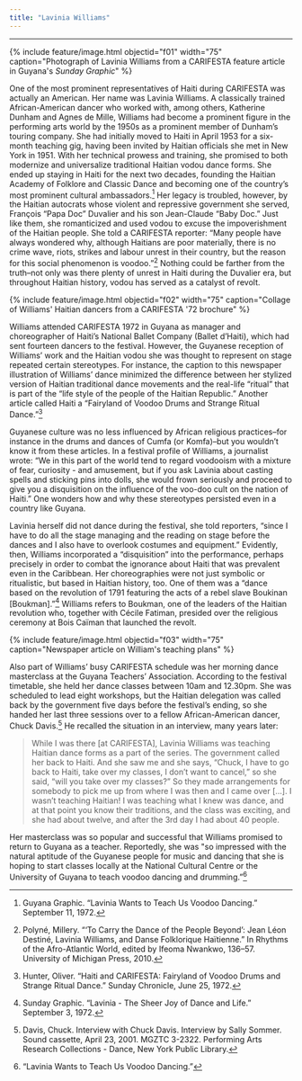 ```yaml
---
title: "Lavinia Williams"
---
```

---

{% include feature/image.html objectid="f01" width="75" caption="Photograph of Lavinia Williams from a CARIFESTA feature article in Guyana's <i>Sunday Graphic</i>" %}

One of the most prominent representatives of Haiti during CARIFESTA was actually an American. Her name was Lavinia Williams. A classically trained African-American dancer who worked with, among others, Katherine Dunham and Agnes de Mille, Williams had become a prominent figure in the performing arts world by the 1950s as a prominent member of Dunham’s touring company.  She had initially moved to Haiti in April 1953 for a six-month teaching gig, having been invited by Haitian officials she met in New York in 1951. With her technical prowess and training, she promised to both modernize and universalize traditional Haitian vodou dance forms. She ended up staying in Haiti for the next two decades, founding the Haitian Academy of Folklore and Classic Dance and becoming one of the country’s most prominent cultural ambassadors.[^lavinia-williams-1] Her legacy is troubled, however, by the Haitian autocrats whose violent and repressive government she served, François “Papa Doc” Duvalier and his son Jean-Claude “Baby Doc.” Just like them, she romanticized and used vodou to excuse the impoverishment of the Haitian people. She told a CARIFESTA reporter: “Many people have always wondered why, although Haitians are poor materially, there is no crime wave, riots, strikes and labour unrest in their country, but the reason for this social phenomenon is voodoo.”[^lavinia-williams-2] Nothing could be farther from the truth–not only was there plenty of unrest in Haiti during the Duvalier era, but throughout Haitian history, vodou has served as a catalyst of revolt.

{% include feature/image.html objectid="f02" width="75" caption="Collage of Williams' Haitian dancers from a CARIFESTA '72 brochure" %}

Williams attended CARIFESTA 1972 in Guyana as manager and choreographer of Haiti’s National Ballet Company (Ballet d’Haiti), which had sent fourteen dancers to the festival. However, the Guyanese reception of Williams’ work and the Haitian vodou she was thought to represent on stage repeated certain stereotypes. For instance, the caption to this newspaper illustration of Williams’ dance minimized the difference between her stylized version of Haitian traditional dance movements and the real-life “ritual” that is part of the “life style of the people of the Haitian Republic.” Another article called Haiti a “Fairyland of Voodoo Drums and Strange Ritual Dance.”[^lavinia-williams-3] 

Guyanese culture was no less influenced by African religious practices–for instance in the drums and dances of Cumfa (or Komfa)–but you wouldn’t know it from these articles. In a festival profile of Williams, a journalist wrote: “We in this part of the world tend to regard voodooism with a mixture of fear, curiosity - and amusement, but if you ask Lavinia about casting spells and sticking pins into dolls, she would frown seriously and proceed to give you a disquisition on the influence of the voo-doo cult on the nation of Haiti.” One wonders how and why these stereotypes persisted even in a country like Guyana.

Lavinia herself did not dance during the festival, she told reporters, “since I have to do all the stage managing and the reading on stage before the dances and I also have to overlook costumes and equipment.” Evidently, then, Williams incorporated a “disquisition” into the performance, perhaps precisely in order to combat the ignorance about Haiti that was prevalent even in the Caribbean. Her choreographies were not just symbolic or ritualistic, but based in Haitian history, too. One of them was a “dance based on the revolution of 1791 featuring the acts of a rebel slave Boukinan [Boukman].”[^lavinia-williams-4] Williams refers to Boukman, one of the leaders of the Haitian revolution who, together with Cécile Fatiman, presided over the religious ceremony at Bois Caïman that launched the revolt.

{% include feature/image.html objectid="f03" width="75" caption="Newspaper article on William's teaching plans" %}

Also part of Williams’ busy CARIFESTA schedule was her morning dance masterclass at the Guyana Teachers’ Association. According to the festival timetable, she held her dance classes between 10am and 12.30pm. She was scheduled to lead eight workshops, but the Haitian delegation was called back by the government five days before the festival’s ending, so she handed her last three sessions over to a fellow African-American dancer, Chuck Davis.[^lavinia-williams-5] He recalled the situation in an interview, many years later:

>While I was there [at CARIFESTA], Lavinia Williams was teaching Haitian dance forms as a part of the series. The government called her back to Haiti. And she saw me and she says, “Chuck, I have to go back to Haiti, take over my classes, I don’t want to cancel,” so she said, “will you take over my classes?” So they made arrangements for somebody to pick me up from where I was then and I came over [...]. I wasn’t teaching Haitian! I was teaching what I knew was dance, and at that point you know their traditions, and the class was exciting, and she had about twelve, and after the 3rd day I had about 40 people.

 Her masterclass was so popular and successful that Williams promised to return to Guyana as a teacher. Reportedly, she was "so impressed with the natural aptitude of the Guyanese people for music and dancing that she is hoping to start classes locally at the National Cultural Centre or the University of Guyana to teach voodoo dancing and drumming.”[^lavinia-williams-6]



[^lavinia-williams-1]: Guyana Graphic. “Lavinia Wants to Teach Us Voodoo Dancing.” September 11, 1972.
[^lavinia-williams-2]: Polyné, Millery. “‘To Carry the Dance of the People Beyond’: Jean Léon Destiné, Lavinia Williams, and Danse Folklorique Haïtienne.” In Rhythms of the Afro-Atlantic World, edited by Ifeoma Nwankwo, 136–57. University of Michigan Press, 2010.
[^lavinia-williams-3]: Hunter, Oliver. “Haiti and CARIFESTA: Fairyland of Voodoo Drums and Strange Ritual Dance.” Sunday Chronicle, June 25, 1972.
[^lavinia-williams-4]: Sunday Graphic. “Lavinia - The Sheer Joy of Dance and Life.” September 3, 1972.
[^lavinia-williams-5]: Davis, Chuck. Interview with Chuck Davis. Interview by Sally Sommer. Sound cassette, April 23, 2001. MGZTC 3-2322. Performing Arts Research Collections - Dance, New York Public Library.
[^lavinia-williams-6]: “Lavinia Wants to Teach Us Voodoo Dancing.”

